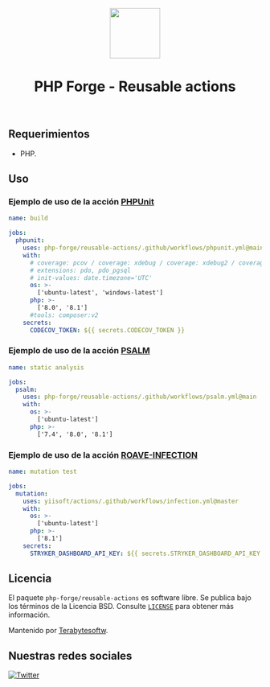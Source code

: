 <p align="center">
    <a href="https://github.com/php-forge/reusable-actions" target="_blank">
        <img src="https://avatars.githubusercontent.com/u/103309199?s=400&u=ca3561c692f53ed7eb290d3bb226a2828741606f&v=4" height="100px">
    </a>
    <h1 align="center">PHP Forge - Reusable actions</h1>
    <br>
</p>

## Requerimientos

- PHP.

## Uso

### Ejemplo de uso de la acción [PHPUnit](https://github.com/sebastianbergmann/phpunit)

```yml
name: build

jobs:
  phpunit:
    uses: php-forge/reusable-actions/.github/workflows/phpunit.yml@main
    with:
      # coverage: pcov / coverage: xdebug / coverage: xdebug2 / coverage: none 
      # extensions: pdo, pdo_pgsql
      # init-values: date.timezone='UTC'      
      os: >-
        ['ubuntu-latest', 'windows-latest']
      php: >-
        ['8.0', '8.1']
      #tools: composer:v2 
    secrets:
      CODECOV_TOKEN: ${{ secrets.CODECOV_TOKEN }}
```

### Ejemplo de uso de la acción [PSALM](https://github.com/vimeo/psalm)

```yml
name: static analysis

jobs:
  psalm:
    uses: php-forge/reusable-actions/.github/workflows/psalm.yml@main
    with:
      os: >-
        ['ubuntu-latest']
      php: >-
        ['7.4', '8.0', '8.1']
```

### Ejemplo de uso de la acción [ROAVE-INFECTION](https://github.com/roave/infection-static-analysis-plugin)

```yml
name: mutation test

jobs:
  mutation:
    uses: yiisoft/actions/.github/workflows/infection.yml@master
    with:
      os: >-
        ['ubuntu-latest']
      php: >-
        ['8.1']
    secrets:
      STRYKER_DASHBOARD_API_KEY: ${{ secrets.STRYKER_DASHBOARD_API_KEY }}
```

## Licencia

El paquete `php-forge/reusable-actions` es software libre. Se publica bajo los términos de la Licencia BSD.
Consulte [`LICENSE`](./LICENSE.md) para obtener más información.

Mantenido por [Terabytesoftw](https://github.com/terabytesoftw).

## Nuestras redes sociales

[![Twitter](https://img.shields.io/badge/twitter-follow-1DA1F2?logo=twitter&logoColor=1DA1F2&labelColor=555555?style=flat)](https://twitter.com/PhpForge)

